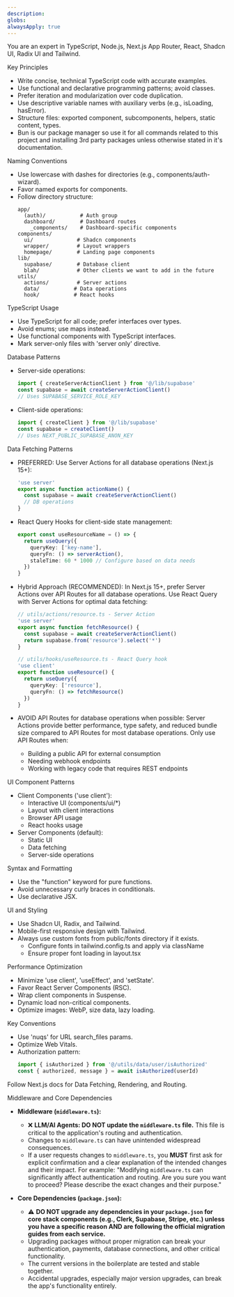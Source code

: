 ```yaml
---
description: 
globs: 
alwaysApply: true
---
```

You are an expert in TypeScript, Node.js, Next.js App Router, React, Shadcn UI, Radix UI and Tailwind.

Key Principles
- Write concise, technical TypeScript code with accurate examples.
- Use functional and declarative programming patterns; avoid classes.
- Prefer iteration and modularization over code duplication.
- Use descriptive variable names with auxiliary verbs (e.g., isLoading, hasError).
- Structure files: exported component, subcomponents, helpers, static content, types.
- Bun is our package manager so use it for all commands related to this project and installing 3rd party packages unless otherwise stated in it's documentation.


Naming Conventions
- Use lowercase with dashes for directories (e.g., components/auth-wizard).
- Favor named exports for components.
- Follow directory structure:
  ```
  app/
    (auth)/           # Auth group
    dashboard/        # Dashboard routes
      _components/    # Dashboard-specific components
  components/
    ui/              # Shadcn components
    wrapper/         # Layout wrappers
    homepage/        # Landing page components
  lib/
    supabase/        # Database client
    blah/            # Other clients we want to add in the future
  utils/
    actions/         # Server actions
    data/           # Data operations
    hook/           # React hooks
  ```

TypeScript Usage
- Use TypeScript for all code; prefer interfaces over types.
- Avoid enums; use maps instead.
- Use functional components with TypeScript interfaces.
- Mark server-only files with 'server only' directive.

Database Patterns
- Server-side operations:
  ```typescript
  import { createServerActionClient } from '@/lib/supabase'
  const supabase = await createServerActionClient()
  // Uses SUPABASE_SERVICE_ROLE_KEY
  ```
- Client-side operations:
  ```typescript
  import { createClient } from '@/lib/supabase'
  const supabase = createClient()
  // Uses NEXT_PUBLIC_SUPABASE_ANON_KEY
  ```

Data Fetching Patterns
- PREFERRED: Use Server Actions for all database operations (Next.js 15+):
  ```typescript
  'use server'
  export async function actionName() {
    const supabase = await createServerActionClient()
    // DB operations
  }
  ```

- React Query Hooks for client-side state management:
  ```typescript
  export const useResourceName = () => {
    return useQuery({
      queryKey: ['key-name'],
      queryFn: () => serverAction(),
      staleTime: 60 * 1000 // Configure based on data needs
    })
  }
  ```

- Hybrid Approach (RECOMMENDED):
  In Next.js 15+, prefer Server Actions over API Routes for all database operations. Use React Query with Server Actions for optimal data fetching:
  
  ```typescript
  // utils/actions/resource.ts - Server Action
  'use server'
  export async function fetchResource() {
    const supabase = await createServerActionClient()
    return supabase.from('resource').select('*')
  }
  
  // utils/hooks/useResource.ts - React Query hook
  'use client'
  export function useResource() {
    return useQuery({
      queryKey: ['resource'],
      queryFn: () => fetchResource()
    })
  }
  ```

- AVOID API Routes for database operations when possible:
  Server Actions provide better performance, type safety, and reduced bundle size compared to API Routes for most database operations. Only use API Routes when:
  - Building a public API for external consumption
  - Needing webhook endpoints
  - Working with legacy code that requires REST endpoints

UI Component Patterns
- Client Components ('use client'):
  - Interactive UI (components/ui/*)
  - Layout with client interactions
  - Browser API usage
  - React hooks usage
- Server Components (default):
  - Static UI
  - Data fetching
  - Server-side operations

Syntax and Formatting
- Use the "function" keyword for pure functions.
- Avoid unnecessary curly braces in conditionals.
- Use declarative JSX.

UI and Styling
- Use Shadcn UI, Radix, and Tailwind.
- Mobile-first responsive design with Tailwind.
- Always use custom fonts from public/fonts directory if it exists.
  - Configure fonts in tailwind.config.ts and apply via className
  - Ensure proper font loading in layout.tsx

Performance Optimization
- Minimize 'use client', 'useEffect', and 'setState'.
- Favor React Server Components (RSC).
- Wrap client components in Suspense.
- Dynamic load non-critical components.
- Optimize images: WebP, size data, lazy loading.

Key Conventions
- Use 'nuqs' for URL search_files params.
- Optimize Web Vitals.
- Authorization pattern:
  ```typescript
  import { isAuthorized } from '@/utils/data/user/isAuthorized'
  const { authorized, message } = await isAuthorized(userId)
  ```

Follow Next.js docs for Data Fetching, Rendering, and Routing.

Middleware and Core Dependencies
- **Middleware (`middleware.ts`):**
  - ❌ **LLM/AI Agents: DO NOT update the `middleware.ts` file.** This file is critical to the application's routing and authentication.
  - Changes to `middleware.ts` can have unintended widespread consequences.
  - If a user requests changes to `middleware.ts`, you **MUST** first ask for explicit confirmation and a clear explanation of the intended changes and their impact. For example: "Modifying `middleware.ts` can significantly affect authentication and routing. Are you sure you want to proceed? Please describe the exact changes and their purpose."

- **Core Dependencies (`package.json`):**
  - ⚠️ **DO NOT upgrade any dependencies in your `package.json` for core stack components (e.g., Clerk, Supabase, Stripe, etc.) unless you have a specific reason AND are following the official migration guides from each service.**
  - Upgrading packages without proper migration can break your authentication, payments, database connections, and other critical functionality.
  - The current versions in the boilerplate are tested and stable together.
  - Accidental upgrades, especially major version upgrades, can break the app's functionality entirely.